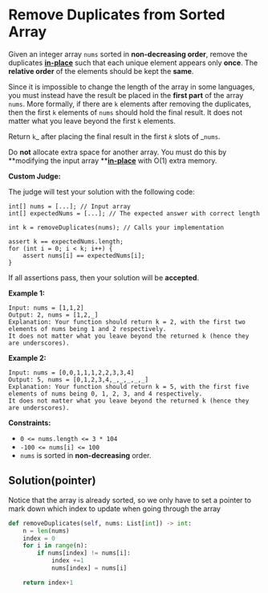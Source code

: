 # Remove Duplicates from Sorted Array

Given an integer array `nums` sorted in **non-decreasing order**, remove the duplicates [**in-place**](https://en.wikipedia.org/wiki/In-place_algorithm) such that each unique element appears only **once**. The **relative order** of the elements should be kept the **same**.

Since it is impossible to change the length of the array in some languages, you must instead have the result be placed in the **first part** of the array `nums`. More formally, if there are `k` elements after removing the duplicates, then the first `k` elements of `nums` should hold the final result. It does not matter what you leave beyond the first `k` elements.

Return `k`_ after placing the final result in the first _`k`_ slots of _`nums`.

Do **not** allocate extra space for another array. You must do this by **modifying the input array **[**in-place**](https://en.wikipedia.org/wiki/In-place_algorithm) with O(1) extra memory.

**Custom Judge:**

The judge will test your solution with the following code:

```
int[] nums = [...]; // Input array
int[] expectedNums = [...]; // The expected answer with correct length

int k = removeDuplicates(nums); // Calls your implementation

assert k == expectedNums.length;
for (int i = 0; i < k; i++) {
    assert nums[i] == expectedNums[i];
}
```

If all assertions pass, then your solution will be **accepted**.

**Example 1:**

```
Input: nums = [1,1,2]
Output: 2, nums = [1,2,_]
Explanation: Your function should return k = 2, with the first two elements of nums being 1 and 2 respectively.
It does not matter what you leave beyond the returned k (hence they are underscores).
```

**Example 2:**

```
Input: nums = [0,0,1,1,1,2,2,3,3,4]
Output: 5, nums = [0,1,2,3,4,_,_,_,_,_]
Explanation: Your function should return k = 5, with the first five elements of nums being 0, 1, 2, 3, and 4 respectively.
It does not matter what you leave beyond the returned k (hence they are underscores).
```

**Constraints:**

* `0 <= nums.length <= 3 * 104`
* `-100 <= nums[i] <= 100`
* `nums` is sorted in **non-decreasing** order.

## Solution(pointer)

Notice that the array is already sorted, so we only have to set a pointer to mark down which index to update when going through the array

```python
def removeDuplicates(self, nums: List[int]) -> int:
    n = len(nums)
    index = 0
    for i in range(n):
        if nums[index] != nums[i]:
            index +=1
            nums[index] = nums[i]

    return index+1
```
